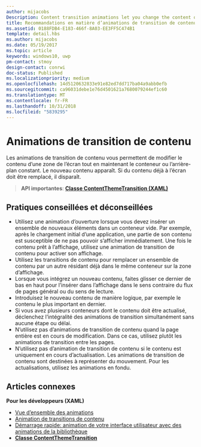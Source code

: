 ```yaml
---
author: mijacobs
Description: Content transition animations let you change the content of an area of the screen while keeping the container or background constant. New content fades in. If there is existing content to be replaced, that content fades out.
title: Recommandations en matière d’animations de transition de contenu
ms.assetid: 0188FDB4-E183-466f-8A03-EE3FF5C474B1
template: detail.hbs
ms.author: mijacobs
ms.date: 05/19/2017
ms.topic: article
keywords: windows10, uwp
pm-contact: stmoy
design-contact: conrwi
doc-status: Published
ms.localizationpriority: medium
ms.openlocfilehash: 14d5120632833e91e82ed7dd717ba04a9abb0efb
ms.sourcegitcommit: ca96031debe1e76d4501621a7680079244ef1c60
ms.translationtype: MT
ms.contentlocale: fr-FR
ms.lasthandoff: 10/31/2018
ms.locfileid: "5839295"
---
```

# <a name="content-transition-animations"></a>Animations de transition de contenu



Les animations de transition de contenu vous permettent de modifier le contenu d’une zone de l’écran tout en maintenant le conteneur ou l’arrière-plan constant. Le nouveau contenu apparaît. Si du contenu déjà à l’écran doit être remplacé, il disparaît.

> **API importantes**: [**Classe ContentThemeTransition (XAML)**](https://msdn.microsoft.com/library/windows/apps/br243104)

## <a name="dos-and-donts"></a>Pratiques conseillées et déconseillées


-   Utilisez une animation d’ouverture lorsque vous devez insérer un ensemble de nouveaux éléments dans un conteneur vide. Par exemple, après le chargement initial d’une application, une partie de son contenu est susceptible de ne pas pouvoir s’afficher immédiatement. Une fois le contenu prêt à l’affichage, utilisez une animation de transition de contenu pour activer son affichage.
-   Utilisez les transitions de contenu pour remplacer un ensemble de contenu par un autre résidant déjà dans le même conteneur sur la zone d’affichage.
-   Lorsque vous intégrez un nouveau contenu, faites glisser ce dernier de bas en haut pour l’insérer dans l’affichage dans le sens contraire du flux de pages général ou du sens de lecture.
-   Introduisez le nouveau contenu de manière logique, par exemple le contenu le plus important en dernier.
-   Si vous avez plusieurs conteneurs dont le contenu doit être actualisé, déclenchez l’intégralité des animations de transition simultanément sans aucune étape ou délai.
-   N’utilisez pas d’animations de transition de contenu quand la page entière est en cours de modification. Dans ce cas, utilisez plutôt les animations de transition entre les pages.
-   N’utilisez pas d’animation de transition de contenu si le contenu est uniquement en cours d’actualisation. Les animations de transition de contenu sont destinées à représenter du mouvement. Pour les actualisations, utilisez les animations en fondu.



## <a name="related-articles"></a>Articles connexes

**Pour les développeurs (XAML)**
* [Vue d’ensemble des animations](https://msdn.microsoft.com/library/windows/apps/mt187350)
* [Animation de transitions de contenu](https://msdn.microsoft.com/library/windows/apps/xaml/jj649426)
* [Démarrage rapide: animation de votre interface utilisateur avec des animations de la bibliothèque](https://msdn.microsoft.com/library/windows/apps/xaml/hh452703)
* [**Classe ContentThemeTransition**](https://msdn.microsoft.com/library/windows/apps/br243104)

 

 




